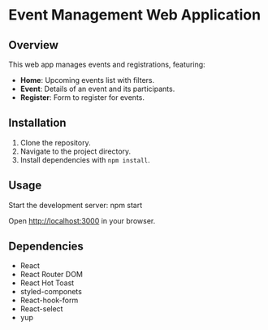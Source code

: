 # Event Management Web Application

## Overview

This web app manages events and registrations, featuring:

- **Home**: Upcoming events list with filters.
- **Event**: Details of an event and its participants.
- **Register**: Form to register for events.

## Installation

1. Clone the repository.
2. Navigate to the project directory.
3. Install dependencies with `npm install`.

## Usage

Start the development server: npm start

Open [http://localhost:3000](http://localhost:3000) in your browser.

## Dependencies

- React
- React Router DOM
- React Hot Toast
- styled-componets
- React-hook-form
- React-select
- yup
